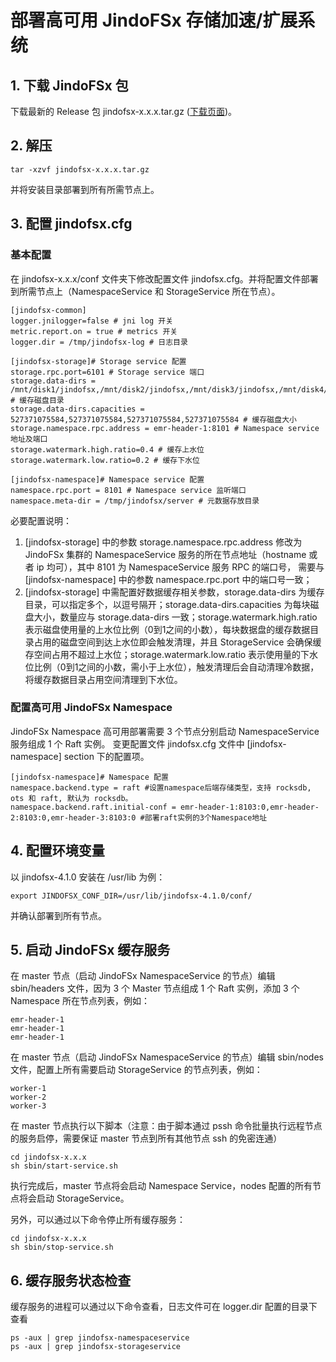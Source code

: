 # 部署高可用 JindoFSx 存储加速/扩展系统

## 1. 下载 JindoFSx 包
下载最新的 Release 包 jindofsx-x.x.x.tar.gz ([下载页面](/docs/user/4.x/jindodata_download.md))。

## 2. 解压
```
tar -xzvf jindofsx-x.x.x.tar.gz
```

并将安装目录部署到所有所需节点上。

## 3. 配置 jindofsx.cfg
### 基本配置

在 jindofsx-x.x.x/conf 文件夹下修改配置文件 jindofsx.cfg。并将配置文件部署到所需节点上（NamespaceService 和 StorageService 所在节点）。

```
[jindofsx-common]
logger.jnilogger=false # jni log 开关
metric.report.on = true # metrics 开关
logger.dir = /tmp/jindofsx-log # 日志目录

[jindofsx-storage]# Storage service 配置
storage.rpc.port=6101 # Storage service 端口
storage.data-dirs = /mnt/disk1/jindofsx,/mnt/disk2/jindofsx,/mnt/disk3/jindofsx,/mnt/disk4/jindofsx # 缓存磁盘目录
storage.data-dirs.capacities = 527371075584,527371075584,527371075584,527371075584 # 缓存磁盘大小
storage.namespace.rpc.address = emr-header-1:8101 # Namespace service 地址及端口
storage.watermark.high.ratio=0.4 # 缓存上水位
storage.watermark.low.ratio=0.2 # 缓存下水位

[jindofsx-namespace]# Namespace service 配置
namespace.rpc.port = 8101 # Namespace service 监听端口
namespace.meta-dir = /tmp/jindofsx/server # 元数据存放目录
```
必要配置说明：
1. [jindofsx-storage] 中的参数 storage.namespace.rpc.address 修改为 JindoFSx 集群的 NamespaceService 服务的所在节点地址（hostname 或者 ip 均可），其中 8101 为 NamespaceService 服务 RPC 的端口号， 需要与 [jindofsx-namespace] 中的参数 namespace.rpc.port 中的端口号一致；
2. [jindofsx-storage] 中需配置好数据缓存相关参数，storage.data-dirs 为缓存目录，可以指定多个，以逗号隔开；storage.data-dirs.capacities 为每块磁盘大小，数量应与 storage.data-dirs 一致；storage.watermark.high.ratio 表示磁盘使用量的上水位比例（0到1之间的小数），每块数据盘的缓存数据目录占用的磁盘空间到达上水位即会触发清理，并且 StorageService 会确保缓存空间占用不超过上水位；storage.watermark.low.ratio 表示使用量的下水位比例（0到1之间的小数，需小于上水位），触发清理后会自动清理冷数据，将缓存数据目录占用空间清理到下水位。

### 配置高可用 JindoFSx Namespace

JindoFSx Namespace 高可用部署需要 3 个节点分别启动 NamespaceService 服务组成 1 个 Raft 实例。 变更配置文件 jindofsx.cfg 文件中 [jindofsx-namespace] section 下的配置项。

```
[jindofsx-namespace]# Namespace 配置
namespace.backend.type = raft #设置namespace后端存储类型，支持 rocksdb, ots 和 raft, 默认为 rocksdb。
namespace.backend.raft.initial-conf = emr-header-1:8103:0,emr-header-2:8103:0,emr-header-3:8103:0 #部署raft实例的3个Namespace地址
```

## 4. 配置环境变量
以 jindofsx-4.1.0 安装在 /usr/lib 为例：
```
export JINDOFSX_CONF_DIR=/usr/lib/jindofsx-4.1.0/conf/
```
并确认部署到所有节点。

## 5. 启动 JindoFSx 缓存服务
在 master 节点（启动 JindoFSx NamespaceService 的节点）编辑 sbin/headers 文件，因为 3 个 Master 节点组成 1 个 Raft 实例，添加 3 个 Namespace 所在节点列表，例如：

```
emr-header-1
emr-header-1
emr-header-1
```

在 master 节点（启动 JindoFSx NamespaceService 的节点）编辑 sbin/nodes 文件，配置上所有需要启动 StorageService 的节点列表，例如：
```
worker-1
worker-2
worker-3
```

在 master 节点执行以下脚本（注意：由于脚本通过 pssh 命令批量执行远程节点的服务启停，需要保证 master 节点到所有其他节点 ssh 的免密连通）
```
cd jindofsx-x.x.x
sh sbin/start-service.sh
```
执行完成后，master 节点将会启动 Namespace Service，nodes 配置的所有节点将会启动 StorageService。

另外，可以通过以下命令停止所有缓存服务：
```
cd jindofsx-x.x.x
sh sbin/stop-service.sh
```

## 6. 缓存服务状态检查
缓存服务的进程可以通过以下命令查看，日志文件可在 logger.dir 配置的目录下查看
```
ps -aux | grep jindofsx-namespaceservice
ps -aux | grep jindofsx-storageservice
```